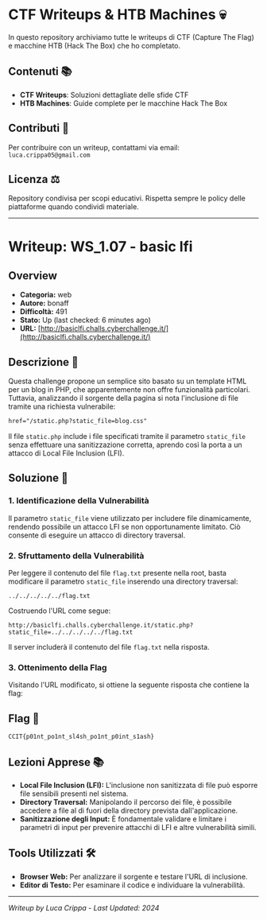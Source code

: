 # CTF Writeups & HTB Machines 💀

In questo repository archiviamo tutte le writeups di CTF (Capture The Flag) e macchine HTB (Hack The Box) che ho completato.

## Contenuti 📚
- **CTF Writeups**: Soluzioni dettagliate delle sfide CTF
- **HTB Machines**: Guide complete per le macchine Hack The Box

## Contributi 🤝
Per contribuire con un writeup, contattami via email: `luca.crippa05@gmail.com`

## Licenza ⚖️
Repository condivisa per scopi educativi. Rispetta sempre le policy delle piattaforme quando condividi materiale.

---

# Writeup: WS_1.07 - basic lfi

## Overview
- **Categoria:** web
- **Autore:** bonaff
- **Difficoltà:** 491
- **Stato:** Up (last checked: 6 minutes ago)
- **URL:** [http://basiclfi.challs.cyberchallenge.it/](http://basiclfi.challs.cyberchallenge.it/)

## Descrizione 📝
Questa challenge propone un semplice sito basato su un template HTML per un blog in PHP, che apparentemente non offre funzionalità particolari. Tuttavia, analizzando il sorgente della pagina si nota l'inclusione di file tramite una richiesta vulnerabile:
  
```html
href="/static.php?static_file=blog.css"
```

Il file `static.php` include i file specificati tramite il parametro `static_file` senza effettuare una sanitizzazione corretta, aprendo così la porta a un attacco di Local File Inclusion (LFI).

## Soluzione 🎯

### 1. Identificazione della Vulnerabilità
Il parametro `static_file` viene utilizzato per includere file dinamicamente, rendendo possibile un attacco LFI se non opportunamente limitato. Ciò consente di eseguire un attacco di directory traversal.

### 2. Sfruttamento della Vulnerabilità
Per leggere il contenuto del file `flag.txt` presente nella root, basta modificare il parametro `static_file` inserendo una directory traversal:
  
```
../../../../../flag.txt
```

Costruendo l'URL come segue:
  
```
http://basiclfi.challs.cyberchallenge.it/static.php?static_file=../../../../../flag.txt
```

Il server includerà il contenuto del file `flag.txt` nella risposta.

### 3. Ottenimento della Flag
Visitando l'URL modificato, si ottiene la seguente risposta che contiene la flag:

## Flag 🏁
```
CCIT{p01nt_po1nt_sl4sh_po1nt_p0int_s1ash}
```

## Lezioni Apprese 📚
- **Local File Inclusion (LFI):** L'inclusione non sanitizzata di file può esporre file sensibili presenti nel sistema.
- **Directory Traversal:** Manipolando il percorso dei file, è possibile accedere a file al di fuori della directory prevista dall'applicazione.
- **Sanitizzazione degli Input:** È fondamentale validare e limitare i parametri di input per prevenire attacchi di LFI e altre vulnerabilità simili.

## Tools Utilizzati 🛠️
- **Browser Web:** Per analizzare il sorgente e testare l'URL di inclusione.
- **Editor di Testo:** Per esaminare il codice e individuare la vulnerabilità.

---

*Writeup by Luca Crippa - Last Updated: 2024*
